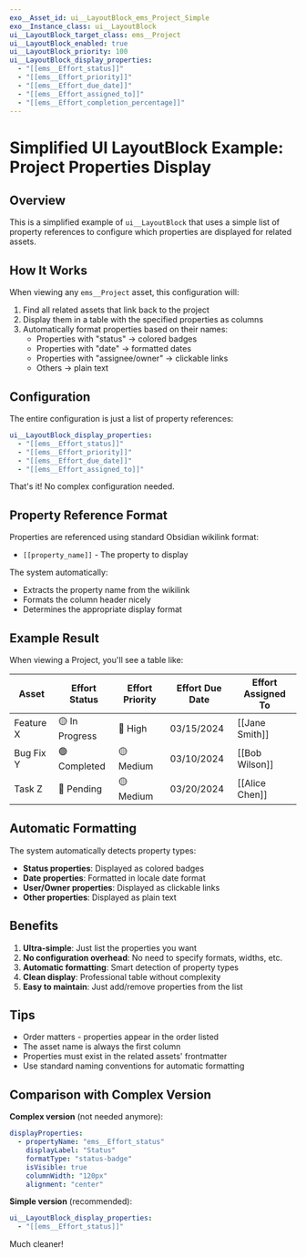 ```yaml
---
exo__Asset_id: ui__LayoutBlock_ems_Project_Simple
exo__Instance_class: ui__LayoutBlock
ui__LayoutBlock_target_class: ems__Project
ui__LayoutBlock_enabled: true
ui__LayoutBlock_priority: 100
ui__LayoutBlock_display_properties:
  - "[[ems__Effort_status]]"
  - "[[ems__Effort_priority]]"
  - "[[ems__Effort_due_date]]"
  - "[[ems__Effort_assigned_to]]"
  - "[[ems__Effort_completion_percentage]]"
---
```


# Simplified UI LayoutBlock Example: Project Properties Display

## Overview

This is a simplified example of `ui__LayoutBlock` that uses a simple list of property references to configure which properties are displayed for related assets.

## How It Works

When viewing any `ems__Project` asset, this configuration will:

1. Find all related assets that link back to the project
2. Display them in a table with the specified properties as columns
3. Automatically format properties based on their names:
   - Properties with "status" → colored badges
   - Properties with "date" → formatted dates
   - Properties with "assignee/owner" → clickable links
   - Others → plain text

## Configuration

The entire configuration is just a list of property references:

```yaml
ui__LayoutBlock_display_properties:
  - "[[ems__Effort_status]]"
  - "[[ems__Effort_priority]]"
  - "[[ems__Effort_due_date]]"
  - "[[ems__Effort_assigned_to]]"
```

That's it! No complex configuration needed.

## Property Reference Format

Properties are referenced using standard Obsidian wikilink format:
- `[[property_name]]` - The property to display

The system automatically:
- Extracts the property name from the wikilink
- Formats the column header nicely
- Determines the appropriate display format

## Example Result

When viewing a Project, you'll see a table like:

| Asset | Effort Status | Effort Priority | Effort Due Date | Effort Assigned To |
|-------|--------------|-----------------|-----------------|-------------------|
| Feature X | 🟡 In Progress | 🔴 High | 03/15/2024 | [[Jane Smith]] |
| Bug Fix Y | 🟢 Completed | 🟡 Medium | 03/10/2024 | [[Bob Wilson]] |
| Task Z | 🔵 Pending | 🟡 Medium | 03/20/2024 | [[Alice Chen]] |

## Automatic Formatting

The system automatically detects property types:

- **Status properties**: Displayed as colored badges
- **Date properties**: Formatted in locale date format
- **User/Owner properties**: Displayed as clickable links
- **Other properties**: Displayed as plain text

## Benefits

1. **Ultra-simple**: Just list the properties you want
2. **No configuration overhead**: No need to specify formats, widths, etc.
3. **Automatic formatting**: Smart detection of property types
4. **Clean display**: Professional table without complexity
5. **Easy to maintain**: Just add/remove properties from the list

## Tips

- Order matters - properties appear in the order listed
- The asset name is always the first column
- Properties must exist in the related assets' frontmatter
- Use standard naming conventions for automatic formatting

## Comparison with Complex Version

**Complex version** (not needed anymore):
```yaml
displayProperties:
  - propertyName: "ems__Effort_status"
    displayLabel: "Status"
    formatType: "status-badge"
    isVisible: true
    columnWidth: "120px"
    alignment: "center"
```

**Simple version** (recommended):
```yaml
ui__LayoutBlock_display_properties:
  - "[[ems__Effort_status]]"
```

Much cleaner!